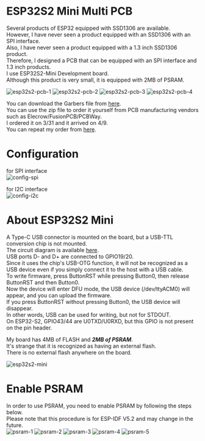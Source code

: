 # ESP32S2 Mini Multi PCB
Several products of ESP32 equipped with SSD1306 are available.   
However, I have never seen a product equipped with an SSD1306 with an SPI interface.   
Also, I have never seen a product equipped with a 1.3 inch SSD1306 product.   
Therefore, I designed a PCB that can be equipped with an SPI interface and 1.3 inch products.   
I use ESP32S2-Mini Development board.   
Although this product is very small, it is equipped with 2MB of PSRAM.   

![esp32s2-pcb-1](https://github.com/nopnop2002/esp-idf-ssd1306/assets/6020549/c7c7a839-b397-4d8b-b8b5-fc1f75a73ad3)
![esp32s2-pcb-2](https://github.com/nopnop2002/esp-idf-ssd1306/assets/6020549/546f0fe8-c565-4b58-8edf-6f9a644f0f5f)
![esp32s2-pcb-3](https://github.com/nopnop2002/esp-idf-ssd1306/assets/6020549/75cec085-c336-453c-b10e-0d3ba5e59ede)
![esp32s2-pcb-4](https://github.com/nopnop2002/esp-idf-ssd1306/assets/6020549/8ebc94ee-1ff9-4591-a0a5-3057ea397bf2)

You can download the Garbers file from [here](https://www.pcbway.com/project/shareproject/esp32s2_ssd1306_multi_pcb_2d6e5b26.html).   
You can use the zip file to order it yourself from PCB manufacturing vendors such as Elecrow/FusionPCB/PCBWay.   
I ordered it on 3/31 and it arrived on 4/9.   
You can repeat my order from [here](https://www.pcbway.com/project/shareproject/esp32s2_ssd1306_multi_pcb_2d6e5b26.html).

# Configuration   
for SPI interface   
![config-spi](https://github.com/nopnop2002/esp-idf-ssd1306/assets/6020549/3a3e85de-dfc9-4888-bf2f-3e211e0a7bac)

for I2C interface   
![config-i2c](https://github.com/nopnop2002/esp-idf-ssd1306/assets/6020549/ab8a9f3b-e4d7-41e7-a658-3173f847f711)

# About ESP32S2 Mini
A Type-C USB connector is mounted on the board, but a USB-TTL conversion chip is not mounted.   
The circuit diagram is available [here](https://www.wemos.cc/en/latest/_static/files/sch_s2_mini_v1.0.0.pdf).   
USB ports D- and D+ are connected to GPIO19/20.   
Since it uses the chip's USB-OTG function, it will not be recognized as a USB device even if you simply connect it to the host with a USB cable.   
To write firmware, press ButtonRST while pressing Button0, then release ButtonRST and then Button0.   
Now the device will enter DFU mode, the USB device (/dev/ttyACM0) will appear, and you can upload the firmware.   
If you press ButtonRST without pressing Button0, the USB device will disappear.   
In other words, USB can be used for writing, but not for STDOUT.   
On ESP32-S2, GPIO43/44 are U0TXD/U0RXD, but this GPIO is not present on the pin header.

My board has 4MB of FLASH and ___2MB of PSRAM___.   
It's strange that it is recognized as having an external flash.   
There is no external flash anywhere on the board.   

![esp32s2-mini](https://github.com/nopnop2002/esp-idf-net-logging/assets/6020549/f36327cf-7e7b-4f1f-aa20-1eb16a0650ea)

# Enable PSRAM   
In order to use PSRAM, you need to enable PSRAM by following the steps below.   
Please note that this procedure is for ESP-IDF V5.2 and may change in the future.   
![psram-1](https://github.com/nopnop2002/esp-idf-net-logging/assets/6020549/9feae820-609d-4955-94d0-2d7e4e5887ab)
![psram-2](https://github.com/nopnop2002/esp-idf-net-logging/assets/6020549/3b6c8c0a-380f-492e-b72a-74d408c73fb0)
![psram-3](https://github.com/nopnop2002/esp-idf-net-logging/assets/6020549/a72b8638-8de1-4c9e-b8e1-98562e2b515e)
![psram-4](https://github.com/nopnop2002/esp-idf-net-logging/assets/6020549/ae980ac1-470e-4b9d-bd2b-82ec4777f204)
![psram-5](https://github.com/nopnop2002/esp-idf-net-logging/assets/6020549/76a7a4f3-e231-4509-b997-c1d710ee7301)



